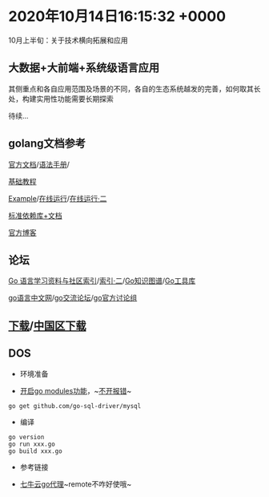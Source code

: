 # 2020年10月14日16:15:32 +0000
10月上半旬：关于技术横向拓展和应用

## 大数据+大前端+系统级语言应用
其侧重点和各自应用范围及场景的不同，各自的生态系统越发的完善，如何取其长处，构建实用性功能需要长期探索

待续...

## golang文档参考

[官方文档](https://golang.org/doc/)/[语法手册](https://golang.org/ref/spec)/[]()

[基础教程](https://www.jianshu.com/p/226c80c481a1)

[Example](https://gobyexample.com/)/[在线运行](https://tour.golang.org/welcome/1)/[在线运行·二](https://play.golang.org/)

[标准依赖库+文档](https://golang.org/pkg/)

[官方博客](https://blog.golang.org/)

## 论坛

[Go 语言学习资料与社区索引](https://github.com/Unknwon/go-study-index)/[索引·二](https://github.com/jiujuan/go-collection)/[Go知识图谱](https://www.processon.com/view/link/5a9ba4c8e4b0a9d22eb3bdf0#map)/[Go工具库](https://awesome-go.com/)

[go语言中文网](https://studygolang.com/)/[go交流论坛](https://gocn.vip/)/[go官方讨论组](https://groups.google.com/g/golang-nuts?pli=1)

## [下载](https://golang.org/dl/)/[中国区下载](https://golang.google.cn/)

##  DOS
+ 环境准备
- [开启go modules功能](https://blog.csdn.net/Ambrose_Ren/article/details/109065319)，~[不开报错](https://ambroseren.github.io/test/Doc/Temp/0000.txt)~
```
go get github.com/go-sql-driver/mysql
```

+ 编译
```
go version
go run xxx.go
go build xxx.go
```

+ 参考链接
- [七牛云go代理](https://goproxy.cn/)~remote不咋好使哦~


